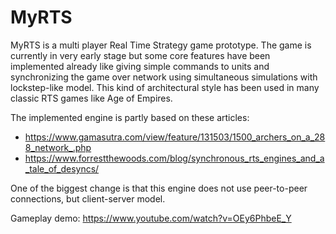 # MyRTS

MyRTS is a multi player Real Time Strategy game prototype. The game is currently in very early stage but some core features have been implemented already like giving simple commands to units and synchronizing the game over network using simultaneous simulations with lockstep-like model. This kind of architectural style has been used in many classic RTS games like Age of Empires.

The implemented engine is partly based on these articles:
- https://www.gamasutra.com/view/feature/131503/1500_archers_on_a_288_network_.php
- https://www.forrestthewoods.com/blog/synchronous_rts_engines_and_a_tale_of_desyncs/

One of the biggest change is that this engine does not use peer-to-peer connections, but client-server model.

Gameplay demo: https://www.youtube.com/watch?v=OEy6PhbeE_Y
